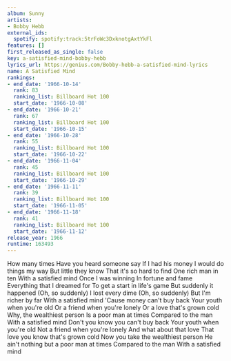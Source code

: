 ```yaml
---
album: Sunny
artists:
- Bobby Hebb
external_ids:
  spotify: spotify:track:5trFoWc3DxknotgAxtYkFl
features: []
first_released_as_single: false
key: a-satisfied-mind-bobby-hebb
lyrics_url: https://genius.com/Bobby-hebb-a-satisfied-mind-lyrics
name: A Satisfied Mind
rankings:
- end_date: '1966-10-14'
  rank: 83
  ranking_list: Billboard Hot 100
  start_date: '1966-10-08'
- end_date: '1966-10-21'
  rank: 67
  ranking_list: Billboard Hot 100
  start_date: '1966-10-15'
- end_date: '1966-10-28'
  rank: 55
  ranking_list: Billboard Hot 100
  start_date: '1966-10-22'
- end_date: '1966-11-04'
  rank: 45
  ranking_list: Billboard Hot 100
  start_date: '1966-10-29'
- end_date: '1966-11-11'
  rank: 39
  ranking_list: Billboard Hot 100
  start_date: '1966-11-05'
- end_date: '1966-11-18'
  rank: 41
  ranking_list: Billboard Hot 100
  start_date: '1966-11-12'
release_year: 1966
runtime: 163493
---
```

How many times
Have you heard someone say
If I had his money
I would do things my way
But little they know
That it's so hard to find
One rich man in ten
With a satisfied mind
Once I was winning
In fortune and fame
Everything that I dreamed for
To get a start in life's game
But suddenly it happened
(Oh, so suddenly)
I lost every dime
(Oh, so suddenly)
But I'm richer by far
With a satisfied mind
'Cause money can't buy back
Your youth when you're old
Or a friend when you're lonely
Or a love that's grown cold
Why, the wealthiest person
Is a poor man at times
Compared to the man
With a satisfied mind
Don't you know you can't buy back
Your youth when you're old
Not a friend when you're lonely
And what about that love
That love you know that's grown cold
Now you take the wealthiest person
He ain't nothing but a poor man at times
Compared to the man
With a satisfied mind
